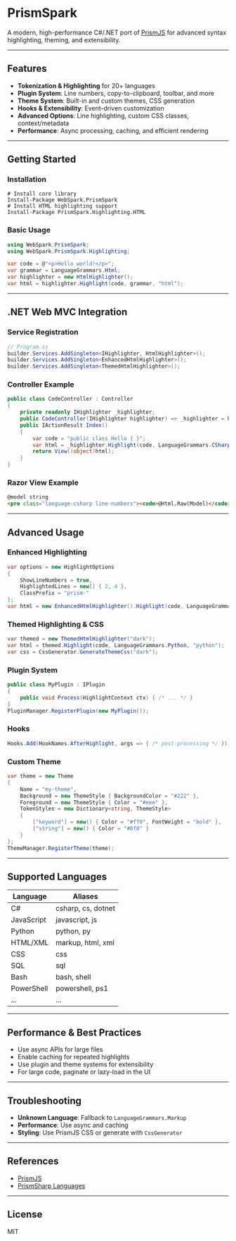 # PrismSpark

A modern, high-performance C#/.NET port of [PrismJS](https://github.com/PrismJS/prism) for advanced syntax highlighting, theming, and extensibility.

---

## Features

- **Tokenization & Highlighting** for 20+ languages
- **Plugin System**: Line numbers, copy-to-clipboard, toolbar, and more
- **Theme System**: Built-in and custom themes, CSS generation
- **Hooks & Extensibility**: Event-driven customization
- **Advanced Options**: Line highlighting, custom CSS classes, context/metadata
- **Performance**: Async processing, caching, and efficient rendering

---

## Getting Started

### Installation

```pwsh
# Install core library
Install-Package WebSpark.PrismSpark
# Install HTML highlighting support
Install-Package PrismSpark.Highlighting.HTML
```

### Basic Usage

```csharp
using WebSpark.PrismSpark;
using WebSpark.PrismSpark.Highlighting;

var code = @"<p>Hello world!</p>";
var grammar = LanguageGrammars.Html;
var highlighter = new HtmlHighlighter();
var html = highlighter.Highlight(code, grammar, "html");
```

---

## .NET Web MVC Integration

### Service Registration

```csharp
// Program.cs
builder.Services.AddSingleton<IHighlighter, HtmlHighlighter>();
builder.Services.AddSingleton<EnhancedHtmlHighlighter>();
builder.Services.AddSingleton<ThemedHtmlHighlighter>();
```

### Controller Example

```csharp
public class CodeController : Controller
{
    private readonly IHighlighter _highlighter;
    public CodeController(IHighlighter highlighter) => _highlighter = highlighter;
    public IActionResult Index()
    {
        var code = "public class Hello { }";
        var html = _highlighter.Highlight(code, LanguageGrammars.CSharp, "csharp");
        return View((object)html);
    }
}
```

### Razor View Example

```html
@model string
<pre class="language-csharp line-numbers"><code>@Html.Raw(Model)</code></pre>
```

---

## Advanced Usage

### Enhanced Highlighting

```csharp
var options = new HighlightOptions
{
    ShowLineNumbers = true,
    HighlightedLines = new[] { 2, 4 },
    ClassPrefix = "prism-"
};
var html = new EnhancedHtmlHighlighter().Highlight(code, LanguageGrammars.CSharp, "csharp", options);
```

### Themed Highlighting & CSS

```csharp
var themed = new ThemedHtmlHighlighter("dark");
var html = themed.Highlight(code, LanguageGrammars.Python, "python");
var css = CssGenerator.GenerateThemeCss("dark");
```

### Plugin System

```csharp
public class MyPlugin : IPlugin
{
    public void Process(HighlightContext ctx) { /* ... */ }
}
PluginManager.RegisterPlugin(new MyPlugin());
```

### Hooks

```csharp
Hooks.Add(HookNames.AfterHighlight, args => { /* post-processing */ });
```

### Custom Theme

```csharp
var theme = new Theme
{
    Name = "my-theme",
    Background = new ThemeStyle { BackgroundColor = "#222" },
    Foreground = new ThemeStyle { Color = "#eee" },
    TokenStyles = new Dictionary<string, ThemeStyle>
    {
        ["keyword"] = new() { Color = "#ff0", FontWeight = "bold" },
        ["string"] = new() { Color = "#0f0" }
    }
};
ThemeManager.RegisterTheme(theme);
```

---

## Supported Languages

| Language | Aliases |
|----------|---------|
| C#       | csharp, cs, dotnet |
| JavaScript | javascript, js |
| Python   | python, py |
| HTML/XML | markup, html, xml |
| CSS      | css |
| SQL      | sql |
| Bash     | bash, shell |
| PowerShell | powershell, ps1 |
| ...      | ... |

---

## Performance & Best Practices

- Use async APIs for large files
- Enable caching for repeated highlights
- Use plugin and theme systems for extensibility
- For large code, paginate or lazy-load in the UI

---

## Troubleshooting

- **Unknown Language**: Fallback to `LanguageGrammars.Markup`
- **Performance**: Use async and caching
- **Styling**: Use PrismJS CSS or generate with `CssGenerator`

---

## References

- [PrismJS](https://github.com/PrismJS/prism)
- [PrismSharp Languages](https://github.com/tatwd/prism-sharp/tree/main/WebSpark.PrismSpark/Languages)

---

## License

MIT
